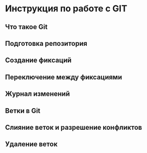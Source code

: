 #  Инструкция по работе с GIT

## Что такое Git

## Подготовка репозитория

## Создание фиксаций

## Переключение между фиксациями

## Журнал изменений 

Ветки в Git
-----------
Слияние веток и разрешение конфликтов
--------------------------------------

Удаление веток
-----------------------------





